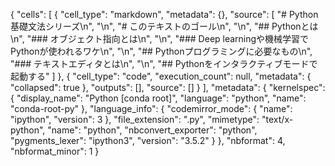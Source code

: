 {
 "cells": [
  {
   "cell_type": "markdown",
   "metadata": {},
   "source": [
    "# Python基礎文法シリーズ\n",
    "\n",
    "# このテキストのゴール\n",
    "\n",
    "## Pythonとは\n",
    "### オブジェクト指向とは\n",
    "\n",
    "### Deep learningや機械学習でPythonが使われるワケ\n",
    "\n",
    "## Pythonプログラミングに必要なもの\n",
    "### テキストエディタとは\n",
    "\n",
    "## Pythonをインタラクティブモードで起動する"
   ]
  },
  {
   "cell_type": "code",
   "execution_count": null,
   "metadata": {
    "collapsed": true
   },
   "outputs": [],
   "source": []
  }
 ],
 "metadata": {
  "kernelspec": {
   "display_name": "Python [conda root]",
   "language": "python",
   "name": "conda-root-py"
  },
  "language_info": {
   "codemirror_mode": {
    "name": "ipython",
    "version": 3
   },
   "file_extension": ".py",
   "mimetype": "text/x-python",
   "name": "python",
   "nbconvert_exporter": "python",
   "pygments_lexer": "ipython3",
   "version": "3.5.2"
  }
 },
 "nbformat": 4,
 "nbformat_minor": 1
}
